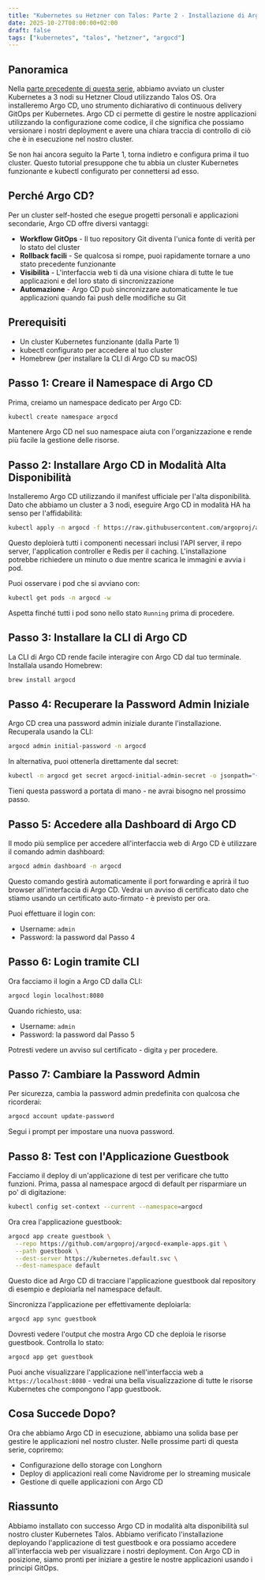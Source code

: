 ```yaml
---
title: "Kubernetes su Hetzner con Talos: Parte 2 - Installazione di Argo CD"
date: 2025-10-27T08:00:00+02:00
draft: false
tags: ["kubernetes", "talos", "hetzner", "argocd"]
---
```


## Panoramica

Nella [parte precedente di questa serie](/post/2025-10-26-talos-hetzner-parte-1/), abbiamo avviato un cluster Kubernetes a 3 nodi su Hetzner Cloud utilizzando Talos OS. Ora installeremo Argo CD, uno strumento dichiarativo di continuous delivery GitOps per Kubernetes. Argo CD ci permette di gestire le nostre applicazioni utilizzando la configurazione come codice, il che significa che possiamo versionare i nostri deployment e avere una chiara traccia di controllo di ciò che è in esecuzione nel nostro cluster.

Se non hai ancora seguito la Parte 1, torna indietro e configura prima il tuo cluster. Questo tutorial presuppone che tu abbia un cluster Kubernetes funzionante e kubectl configurato per connettersi ad esso.

## Perché Argo CD?

Per un cluster self-hosted che esegue progetti personali e applicazioni secondarie, Argo CD offre diversi vantaggi:

- **Workflow GitOps** - Il tuo repository Git diventa l'unica fonte di verità per lo stato del cluster
- **Rollback facili** - Se qualcosa si rompe, puoi rapidamente tornare a uno stato precedente funzionante
- **Visibilità** - L'interfaccia web ti dà una visione chiara di tutte le tue applicazioni e del loro stato di sincronizzazione
- **Automazione** - Argo CD può sincronizzare automaticamente le tue applicazioni quando fai push delle modifiche su Git

## Prerequisiti

- Un cluster Kubernetes funzionante (dalla Parte 1)
- kubectl configurato per accedere al tuo cluster
- Homebrew (per installare la CLI di Argo CD su macOS)

## Passo 1: Creare il Namespace di Argo CD

Prima, creiamo un namespace dedicato per Argo CD:

```bash
kubectl create namespace argocd
```

Mantenere Argo CD nel suo namespace aiuta con l'organizzazione e rende più facile la gestione delle risorse.

## Passo 2: Installare Argo CD in Modalità Alta Disponibilità

Installeremo Argo CD utilizzando il manifest ufficiale per l'alta disponibilità. Dato che abbiamo un cluster a 3 nodi, eseguire Argo CD in modalità HA ha senso per l'affidabilità:

```bash
kubectl apply -n argocd -f https://raw.githubusercontent.com/argoproj/argo-cd/stable/manifests/ha/install.yaml
```

Questo deploierà tutti i componenti necessari inclusi l'API server, il repo server, l'application controller e Redis per il caching. L'installazione potrebbe richiedere un minuto o due mentre scarica le immagini e avvia i pod.

Puoi osservare i pod che si avviano con:

```bash
kubectl get pods -n argocd -w
```

Aspetta finché tutti i pod sono nello stato `Running` prima di procedere.

## Passo 3: Installare la CLI di Argo CD

La CLI di Argo CD rende facile interagire con Argo CD dal tuo terminale. Installala usando Homebrew:

```bash
brew install argocd
```

## Passo 4: Recuperare la Password Admin Iniziale

Argo CD crea una password admin iniziale durante l'installazione. Recuperala usando la CLI:

```bash
argocd admin initial-password -n argocd
```

In alternativa, puoi ottenerla direttamente dal secret:

```bash
kubectl -n argocd get secret argocd-initial-admin-secret -o jsonpath="{.data.password}" | base64 -d
```

Tieni questa password a portata di mano - ne avrai bisogno nel prossimo passo.

## Passo 5: Accedere alla Dashboard di Argo CD

Il modo più semplice per accedere all'interfaccia web di Argo CD è utilizzare il comando admin dashboard:

```bash
argocd admin dashboard -n argocd
```

Questo comando gestirà automaticamente il port forwarding e aprirà il tuo browser all'interfaccia di Argo CD. Vedrai un avviso di certificato dato che stiamo usando un certificato auto-firmato - è previsto per ora.

Puoi effettuare il login con:
- Username: `admin`
- Password: la password dal Passo 4

## Passo 6: Login tramite CLI

Ora facciamo il login a Argo CD dalla CLI:

```bash
argocd login localhost:8080
```

Quando richiesto, usa:
- Username: `admin`
- Password: la password dal Passo 5

Potresti vedere un avviso sul certificato - digita `y` per procedere.

## Passo 7: Cambiare la Password Admin

Per sicurezza, cambia la password admin predefinita con qualcosa che ricorderai:

```bash
argocd account update-password
```

Segui i prompt per impostare una nuova password.

## Passo 8: Test con l'Applicazione Guestbook

Facciamo il deploy di un'applicazione di test per verificare che tutto funzioni. Prima, passa al namespace argocd di default per risparmiare un po' di digitazione:

```bash
kubectl config set-context --current --namespace=argocd
```

Ora crea l'applicazione guestbook:

```bash
argocd app create guestbook \
  --repo https://github.com/argoproj/argocd-example-apps.git \
  --path guestbook \
  --dest-server https://kubernetes.default.svc \
  --dest-namespace default
```

Questo dice ad Argo CD di tracciare l'applicazione guestbook dal repository di esempio e deploiarla nel namespace default.

Sincronizza l'applicazione per effettivamente deploiarla:

```bash
argocd app sync guestbook
```

Dovresti vedere l'output che mostra Argo CD che deploia le risorse guestbook. Controlla lo stato:

```bash
argocd app get guestbook
```

Puoi anche visualizzare l'applicazione nell'interfaccia web a `https://localhost:8080` - vedrai una bella visualizzazione di tutte le risorse Kubernetes che compongono l'app guestbook.

## Cosa Succede Dopo?

Ora che abbiamo Argo CD in esecuzione, abbiamo una solida base per gestire le applicazioni nel nostro cluster. Nelle prossime parti di questa serie, copriremo:

- Configurazione dello storage con Longhorn
- Deploy di applicazioni reali come Navidrome per lo streaming musicale
- Gestione di quelle applicazioni con Argo CD

## Riassunto

Abbiamo installato con successo Argo CD in modalità alta disponibilità sul nostro cluster Kubernetes Talos. Abbiamo verificato l'installazione deployando l'applicazione di test guestbook e ora possiamo accedere all'interfaccia web per visualizzare i nostri deployment. Con Argo CD in posizione, siamo pronti per iniziare a gestire le nostre applicazioni usando i principi GitOps.
